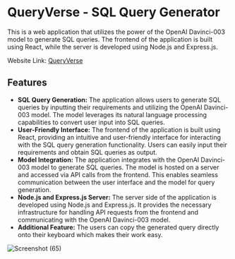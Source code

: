 # QueryVerse - SQL Query Generator
This is a web application that utilizes the power of the OpenAI Davinci-003 model to generate SQL queries. The frontend of the application is built using React, while the server is developed using Node.js and Express.js.

Website Link: [QueryVerse](https://queryverse01.netlify.app/)

## Features
* **SQL Query Generation:** The application allows users to generate SQL queries by inputting their requirements and utilizing the OpenAI Davinci-003 model. The model leverages its natural language processing capabilities to convert user input into SQL queries.
* **User-Friendly Interface:** The frontend of the application is built using React, providing an intuitive and user-friendly interface for interacting with the SQL query generation functionality. Users can easily input their requirements and obtain SQL queries as output.
* **Model Integration:** The application integrates with the OpenAI Davinci-003 model to generate SQL queries. The model is hosted on a server and accessed via API calls from the frontend. This enables seamless communication between the user interface and the model for query generation.
* **Node.js and Express.js Server:** The server side of the application is developed using Node.js and Express.js. It provides the necessary infrastructure for handling API requests from the frontend and communicating with the OpenAI Davinci-003 model.
* **Additional Feature:** The users can copy the generated query directly onto their keyboard which makes their work easy.

![Screenshot (65)](https://github.com/TechBot505/QueryVerse/assets/96388474/3b9ac9c0-0981-4c8c-9f07-6f48ebb72fcb)
